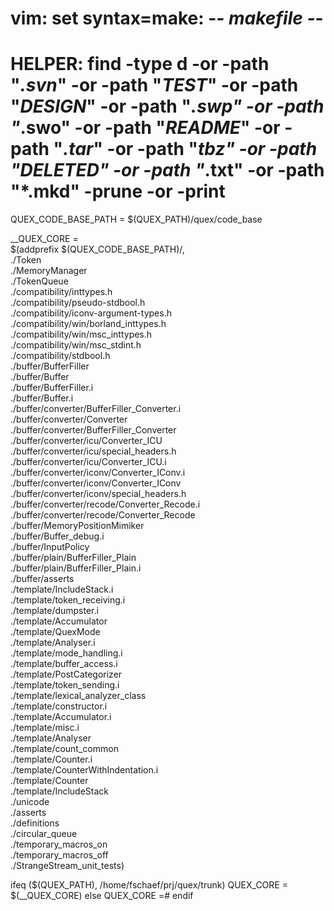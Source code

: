 # vim: set syntax=make: -*- makefile -*-
# HELPER: find -type d -or -path "*.svn*" -or -path "*TEST*" -or -path "*DESIGN*" -or -path "*.swp" -or -path "*.swo" -or -path "*README*" -or -path "*.tar*" -or -path "*tbz" -or -path "*DELETED*" -or -path "*.txt" -or -path "*.mkd" -prune -or -print
QUEX_CODE_BASE_PATH = $(QUEX_PATH)/quex/code_base

__QUEX_CORE = \
       $(addprefix $(QUEX_CODE_BASE_PATH)/, \
         ./Token \
         ./MemoryManager \
         ./TokenQueue \
         ./compatibility/inttypes.h \
         ./compatibility/pseudo-stdbool.h \
         ./compatibility/iconv-argument-types.h \
         ./compatibility/win/borland_inttypes.h \
         ./compatibility/win/msc_inttypes.h \
         ./compatibility/win/msc_stdint.h \
         ./compatibility/stdbool.h \
         ./buffer/BufferFiller \
         ./buffer/Buffer \
         ./buffer/BufferFiller.i \
         ./buffer/Buffer.i \
         ./buffer/converter/BufferFiller_Converter.i \
         ./buffer/converter/Converter \
         ./buffer/converter/BufferFiller_Converter \
         ./buffer/converter/icu/Converter_ICU \
         ./buffer/converter/icu/special_headers.h \
         ./buffer/converter/icu/Converter_ICU.i \
         ./buffer/converter/iconv/Converter_IConv.i \
         ./buffer/converter/iconv/Converter_IConv \
         ./buffer/converter/iconv/special_headers.h \
         ./buffer/converter/recode/Converter_Recode.i \
         ./buffer/converter/recode/Converter_Recode \
         ./buffer/MemoryPositionMimiker \
         ./buffer/Buffer_debug.i \
         ./buffer/InputPolicy \
         ./buffer/plain/BufferFiller_Plain \
         ./buffer/plain/BufferFiller_Plain.i \
         ./buffer/asserts \
         ./template/IncludeStack.i \
         ./template/token_receiving.i \
         ./template/dumpster.i \
         ./template/Accumulator \
         ./template/QuexMode \
         ./template/Analyser.i \
         ./template/mode_handling.i \
         ./template/buffer_access.i \
         ./template/PostCategorizer \
         ./template/token_sending.i \
         ./template/lexical_analyzer_class \
         ./template/constructor.i \
         ./template/Accumulator.i \
         ./template/misc.i \
         ./template/Analyser \
         ./template/count_common \
         ./template/Counter.i \
         ./template/CounterWithIndentation.i \
         ./template/Counter \
         ./template/IncludeStack \
         ./unicode \
         ./asserts \
         ./definitions \
         ./circular_queue \
         ./temporary_macros_on \
         ./temporary_macros_off \
         ./StrangeStream_unit_tests) 

ifeq ($(QUEX_PATH), /home/fschaef/prj/quex/trunk)
    QUEX_CORE = $(__QUEX_CORE)
else
    QUEX_CORE =#
endif
